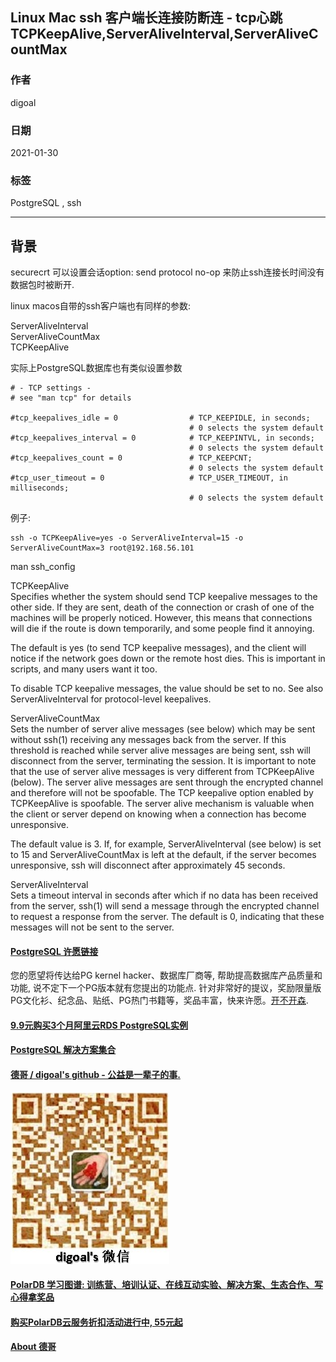 ## Linux Mac ssh 客户端长连接防断连 - tcp心跳 TCPKeepAlive,ServerAliveInterval,ServerAliveCountMax  
          
### 作者          
digoal          
          
### 日期          
2021-01-30          
          
### 标签          
PostgreSQL , ssh            
          
----          
          
## 背景       
securecrt 可以设置会话option: send protocol no-op 来防止ssh连接长时间没有数据包时被断开.  
  
linux macos自带的ssh客户端也有同样的参数:  
  
ServerAliveInterval  
ServerAliveCountMax  
TCPKeepAlive  
  
实际上PostgreSQL数据库也有类似设置参数  
  
```
# - TCP settings -
# see "man tcp" for details

#tcp_keepalives_idle = 0                # TCP_KEEPIDLE, in seconds;
                                        # 0 selects the system default
#tcp_keepalives_interval = 0            # TCP_KEEPINTVL, in seconds;
                                        # 0 selects the system default
#tcp_keepalives_count = 0               # TCP_KEEPCNT;
                                        # 0 selects the system default
#tcp_user_timeout = 0                   # TCP_USER_TIMEOUT, in milliseconds;
                                        # 0 selects the system default
```
  
例子:  
  
```  
ssh -o TCPKeepAlive=yes -o ServerAliveInterval=15 -o ServerAliveCountMax=3 root@192.168.56.101  
```  
  
man ssh_config  
  
  
TCPKeepAlive  
Specifies whether the system should send TCP keepalive messages to the other side.  If they are sent, death of the connection or crash of one of the machines will be properly noticed.  However, this means that connections will die if the route is down temporarily, and some people find it annoying.  
  
The default is yes (to send TCP keepalive messages), and the client will notice if the network goes down or the remote host dies.  This is important in scripts, and many users want it too.  
  
To disable TCP keepalive messages, the value should be set to no.  See also ServerAliveInterval for protocol-level keepalives.  
  
  
ServerAliveCountMax  
Sets the number of server alive messages (see below) which may be sent without ssh(1) receiving any messages back from the server.  If this threshold is reached while server alive messages are being sent, ssh will disconnect from the server, terminating the session.  It is important to note that the use of server alive messages is very different from TCPKeepAlive (below).  The server alive messages are sent through the encrypted channel and therefore will not be spoofable.  The TCP keepalive option enabled by TCPKeepAlive is spoofable.  The server alive mechanism is valuable when the client or server depend on knowing when a connection has become unresponsive.  
  
The default value is 3.  If, for example, ServerAliveInterval (see below) is set to 15 and ServerAliveCountMax is left at the default, if the server becomes unresponsive, ssh will disconnect after approximately 45 seconds.  
  
ServerAliveInterval  
Sets a timeout interval in seconds after which if no data has been received from the server, ssh(1) will send a message through the encrypted channel to request a response from the server.  The default is 0, indicating that these messages will not be sent to the server.  
  
    
  
#### [PostgreSQL 许愿链接](https://github.com/digoal/blog/issues/76 "269ac3d1c492e938c0191101c7238216")
您的愿望将传达给PG kernel hacker、数据库厂商等, 帮助提高数据库产品质量和功能, 说不定下一个PG版本就有您提出的功能点. 针对非常好的提议，奖励限量版PG文化衫、纪念品、贴纸、PG热门书籍等，奖品丰富，快来许愿。[开不开森](https://github.com/digoal/blog/issues/76 "269ac3d1c492e938c0191101c7238216").  
  
  
#### [9.9元购买3个月阿里云RDS PostgreSQL实例](https://www.aliyun.com/database/postgresqlactivity "57258f76c37864c6e6d23383d05714ea")
  
  
#### [PostgreSQL 解决方案集合](https://yq.aliyun.com/topic/118 "40cff096e9ed7122c512b35d8561d9c8")
  
  
#### [德哥 / digoal's github - 公益是一辈子的事.](https://github.com/digoal/blog/blob/master/README.md "22709685feb7cab07d30f30387f0a9ae")
  
  
![digoal's wechat](../pic/digoal_weixin.jpg "f7ad92eeba24523fd47a6e1a0e691b59")
  
  
#### [PolarDB 学习图谱: 训练营、培训认证、在线互动实验、解决方案、生态合作、写心得拿奖品](https://www.aliyun.com/database/openpolardb/activity "8642f60e04ed0c814bf9cb9677976bd4")
  
  
#### [购买PolarDB云服务折扣活动进行中, 55元起](https://www.aliyun.com/activity/new/polardb-yunparter?userCode=bsb3t4al "e0495c413bedacabb75ff1e880be465a")
  
  
#### [About 德哥](https://github.com/digoal/blog/blob/master/me/readme.md "a37735981e7704886ffd590565582dd0")
  

